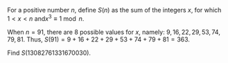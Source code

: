 For a positive number $n$, define $S(n)$ as the sum of the integers $x$, for which $1 \lt x \lt n$ and$x^3 \equiv 1 \bmod n$.


When $n=91$, there are $8$ possible values for $x$, namely: $9, 16, 22, 29, 53, 74, 79, 81$.
Thus, $S(91)=9+16+22+29+53+74+79+81=363$.

Find $S(13082761331670030)$.